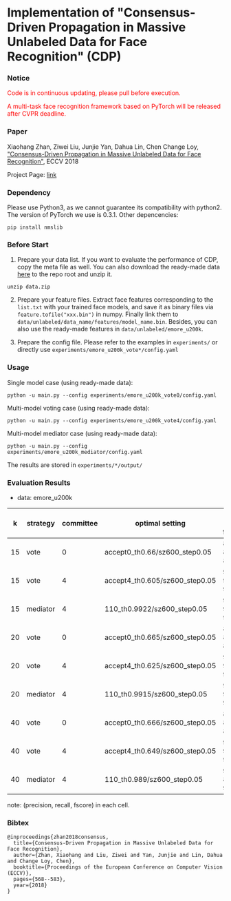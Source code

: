 # Implementation of "Consensus-Driven Propagation in Massive Unlabeled Data for Face Recognition" (CDP)

### Notice
<span style="color:red">Code is in continuous updating, please pull before execution.</span>

<span style="color:red">A multi-task face recognition framework based on PyTorch will be released after CVPR deadline.</span>

### Paper

Xiaohang Zhan, Ziwei Liu, Junjie Yan, Dahua Lin, Chen Change Loy, ["Consensus-Driven Propagation in Massive Unlabeled Data for Face Recognition"](http://openaccess.thecvf.com/content_ECCV_2018/papers/Xiaohang_Zhan_Consensus-Driven_Propagation_in_ECCV_2018_paper.pdf), ECCV 2018

Project Page:
[link](http://mmlab.ie.cuhk.edu.hk/projects/CDP/)

### Dependency
Please use Python3, as we cannot guarantee its compatibility with python2. The version of PyTorch we use is 0.3.1. Other depencencies:
```
pip install nmslib
```

### Before Start
1. Prepare your data list. If you want to evaluate the performance of CDP, copy the meta file as well. You can also download the ready-made data [here](https://drive.google.com/open?id=1Pke9zLf8f4TCzurp7DA17MhJbE5UD5Zl) to the repo root and unzip it.
```
unzip data.zip
```
2. Prepare your feature files. Extract face features corresponding to the `list.txt` with your trained face models, and save it as binary files via `feature.tofile("xxx.bin")` in numpy. Finally link them to `data/unlabeled/data_name/features/model_name.bin`. Besides, you can also use the ready-made features in `data/unlabeled/emore_u200k`.

3. Prepare the config file. Please refer to the examples in `experiments/` or directly use `experiments/emore_u200k_vote*/config.yaml`

### Usage
Single model case (using ready-made data):
```
python -u main.py --config experiments/emore_u200k_vote0/config.yaml
```
Multi-model voting case (using ready-made data):
```
python -u main.py --config experiments/emore_u200k_vote4/config.yaml
```
Multi-model mediator case (using ready-made data):
```
python -u main.py --config experiments/emore_u200k_mediator/config.yaml
```
The results are stored in `experiments/*/output/`

### Evaluation Results
* data: emore_u200k

| k  | strategy | committee | optimal setting                | prec, recall, fscore |
|----|----------|-----------|--------------------------------|----------------------|
| 15 | vote     |     0     | accept0_th0.66/sz600_step0.05  | 89.35, 88.98, 89.16  |
| 15 | vote     |     4     | accept4_th0.605/sz600_step0.05 | 92.87, 92.91, 92.89  |
| 15 | mediator |     4     | 110_th0.9922/sz600_step0.05    | 94.45, 92.56, 93.49  |
| 20 | vote     |     0     | accept0_th0.665/sz600_step0.05 | 89.88, 88.16, 89.01  |
| 20 | vote     |     4     | accept4_th0.625/sz600_step0.05 | 92.23, 92.9, 92.56   |
| 20 | mediator |     4     | 110_th0.9915/sz600_step0.05    | 92.97, 92.82, 92.9   |
| 40 | vote     |     0     | accept0_th0.666/sz600_step0.05 | 88.21, 87.84, 88.02  |
| 40 | vote     |     4     | accept4_th0.649/sz600_step0.05 | 91.4, 91.08, 91.24   |
| 40 | mediator |     4     | 110_th0.989/sz600_step0.05     | 95.58, 87.93, 91.6   |

note: (precision, recall, fscore) in each cell.

### Bibtex
```
@inproceedings{zhan2018consensus,
  title={Consensus-Driven Propagation in Massive Unlabeled Data for Face Recognition},
  author={Zhan, Xiaohang and Liu, Ziwei and Yan, Junjie and Lin, Dahua and Change Loy, Chen},
  booktitle={Proceedings of the European Conference on Computer Vision (ECCV)},
  pages={568--583},
  year={2018}
}
```
